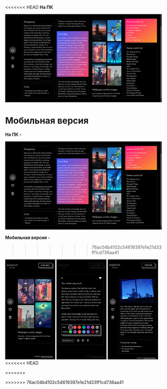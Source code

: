 <<<<<<< HEAD
**На ПК**

![PC Screenshot](./src/assets/images/screen.png)

**Мобильная версия**
=======
**На ПК -**

![PC Screenshot](./src/assets/images/screen.png)

**Мобильная версия -**
>>>>>>> 76ac04b4102c54619397e1e21d33ff1cd736aa41

<p float="left">
	<img src="./src/assets/images/mobile-1.jpg" width="32%" />
	<img src="./src/assets/images/mobile-2.jpg" width="32%" /> 
	<img src="./src/assets/images/mobile-3.jpg" width="32%" />
<<<<<<< HEAD
</p>
=======
</p>
>>>>>>> 76ac04b4102c54619397e1e21d33ff1cd736aa41
